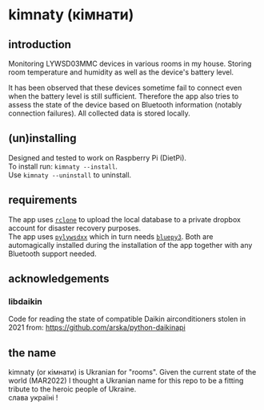 # kimnaty (кімнати) 

## introduction

Monitoring LYWSD03MMC devices in various rooms in my house. Storing room temperature and humidity as well as the 
device's battery level. 

It has been observed that these devices sometime fail to connect even when the battery level is still sufficient.
Therefore the app also tries to assess the state of the device based on Bluetooth information (notably connection
failures). All collected data is stored locally. 

## (un)installing

Designed and tested to work on Raspberry Pi (DietPi).   
To install run: `kimnaty --install`.   
Use `kimnaty --uninstall` to uninstall.

## requirements
The app uses [`rclone`](https://rclone.org/) to upload the local database to a private dropbox account for 
disaster recovery purposes.  
The app uses [`pylywsdxx`](https://pypi.org/project/pylywsdxx/) which in turn
needs [`bluepy3`](https://pypi.org/project/bluepy3/). Both are automagically installed during the installation
of the app together with any Bluetooth support needed.


## acknowledgements
### libdaikin

Code for reading the state of compatible Daikin airconditioners stolen in 2021
from: https://github.com/arska/python-daikinapi

## the name

kimnaty (or кімнати) is Ukranian for "rooms". Given the current state of the world (MAR2022) I thought a Ukranian name
for this repo to be a fitting tribute to the heroic people of Ukraine.   
слава україні !
